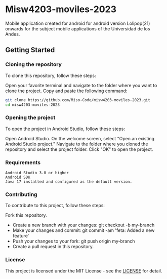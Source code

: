 # Misw4203-moviles-2023

Mobile application created for android for android version Lolipop(21) onwards for the subject mobile applications of the Universidad de los Andes.

## Getting Started
### Cloning the repository
To clone this repository, follow these steps:

Open your favorite terminal and navigate to the folder where you want to clone the project.
Copy and paste the following command:

````bash
git clone https://github.com/Miso-Code/misw4203-moviles-2023.git
cd misw4203-moviles-2023

````

### Opening the project
To open the project in Android Studio, follow these steps:

Open Android Studio.
On the welcome screen, select "Open an existing Android Studio project."
Navigate to the folder where you cloned the repository and select the project folder.
Click "OK" to open the project.

### Requirements
````
Android Studio 3.0 or higher
Android SDK
Java 17 installed and configured as the default version.
````

### Contributing
To contribute to this project, follow these steps:

Fork this repository.
- Create a new branch with your changes: git checkout -b my-branch
- Make your changes and commit: git commit -am 'feta: Added a new feature'
- Push your changes to your fork: git push origin my-branch
- Create a pull request in this repository.

### License
This project is licensed under the MIT License - see the [LICENSE](https://opensource.org/license/mit/) for detail.
